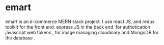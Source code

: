 # emart
emart is an e-commerce MERN stack project. I use react JS, and redux toolkit for the front end. express JS in the back end. for authotication javascript web tokens , for image managing cloudinary  and MongoDB for the database .
